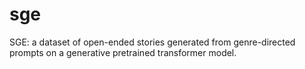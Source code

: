 # sge
SGE: a dataset of open-ended stories generated from genre-directed prompts on a generative pretrained transformer model.
